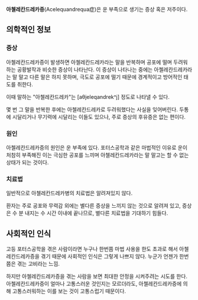 **아첼레칸드레카증**(Acelequandrequa症)은 운 부족으로 생기는 증상 혹은 저주이다.

## 의학적인 정보
### 증상 
아첼레칸드레카증이 발생하면 아첼레칸드레카라는 말을 반복하며 공포에 떨며 두려워하는 공황발작과 비슷한 증상이 나타난다. 이 증상이 나타나는 중에는 아첼레칸드레카라는 말 말고 다른 말은 하지 못하며, 극도로 공포에 떨기 때문에 경계적이고 방어적인 태도를 취한다.

이때 말하는 "아첼레칸드레카"는 \[aθjeleqandrek^j] 정도로 나타낼 수 있다.

몇 번 그 말을 반복한 후에는 아첼레칸드레카로 두려워했다는 사실을 잊어버린다. 두통에 시달리거나 무기력에 시달리는 이들도 있으나, 주로 증상의 후유증은 없는 편이다.

### 원인
아첼레칸드레카증의 원인은 운 부족에 있다. 포터스공학과 같은 마법적인 이유로 운이 처참히 부족해진 이는 극심한 공포를 느끼며 아첼레칸드레카라는 말 말고는 할 수 없는 상태가 되는 것이다.

### 치료법
일반적으로 아첼레칸드레카병의 치료법은 알려져있지 않다.

환자는 주로 공포와 무력감 외에는 별다른 증상을 느끼지 않는 것으로 알려져 있고, 증상은 수 분 내지는 수 시간 이내에 끝나므로, 별다른 치료법을 기대하기 힘들다.

## 사회적인 인식

고등 포터스공학을 겪은 사람이라면 누구나 한번쯤 마법 사용을 한도 초과로 해서 아첼레칸드레카증을 겪기 때문에 사회적인 인식은 그렇게 나쁘지 않다. 누군가 언젠가 한번쯤은 겪는 고비라는 느낌.

하지만 아첼레칸드레카증을 겪는 사람을 보면 최대한 안정을 시켜주려는 시도를 한다. 아첼레칸드레카증이 얼마나 고통스러운 것인지는 모르더라도, 아첼레칸드레카증에 의해 고통스러워하는 이를 보는 것이 고통스럽기 때문이다.